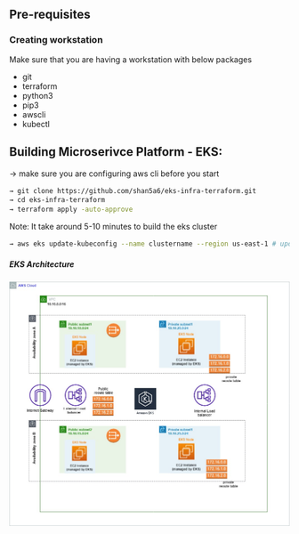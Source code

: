 ## Pre-requisites 

### Creating workstation 
Make sure that you are having a workstation with below packages
- git
- terraform
- python3
- pip3
- awscli
- kubectl


## Building Microserivce Platform - EKS:
→ make sure you are configuring aws cli before you start

```sh 
→ git clone https://github.com/shan5a6/eks-infra-terraform.git
→ cd eks-infra-terraform
→ terraform apply -auto-approve
```
Note: It take around 5-10 minutes to build the eks cluster
```sh
→ aws eks update-kubeconfig --name clustername --region us-east-1 # update the kubeconfig 
```
##### EKS Architecture
![EKS Architecture](EKS.jpg)
